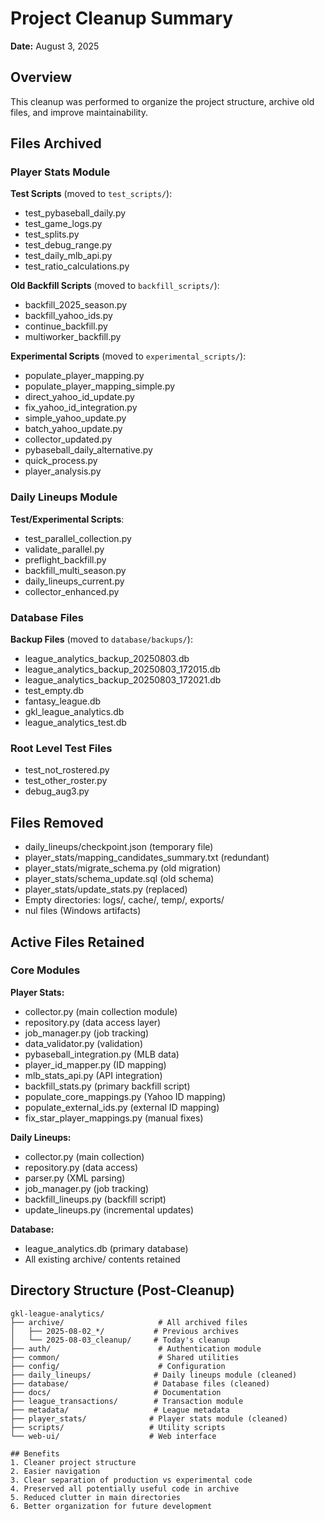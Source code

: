 # Project Cleanup Summary
**Date:** August 3, 2025

## Overview
This cleanup was performed to organize the project structure, archive old files, and improve maintainability.

## Files Archived

### Player Stats Module
**Test Scripts** (moved to `test_scripts/`):
- test_pybaseball_daily.py
- test_game_logs.py
- test_splits.py
- test_debug_range.py
- test_daily_mlb_api.py
- test_ratio_calculations.py

**Old Backfill Scripts** (moved to `backfill_scripts/`):
- backfill_2025_season.py
- backfill_yahoo_ids.py
- continue_backfill.py
- multiworker_backfill.py

**Experimental Scripts** (moved to `experimental_scripts/`):
- populate_player_mapping.py
- populate_player_mapping_simple.py
- direct_yahoo_id_update.py
- fix_yahoo_id_integration.py
- simple_yahoo_update.py
- batch_yahoo_update.py
- collector_updated.py
- pybaseball_daily_alternative.py
- quick_process.py
- player_analysis.py

### Daily Lineups Module
**Test/Experimental Scripts**:
- test_parallel_collection.py
- validate_parallel.py
- preflight_backfill.py
- backfill_multi_season.py
- daily_lineups_current.py
- collector_enhanced.py

### Database Files
**Backup Files** (moved to `database/backups/`):
- league_analytics_backup_20250803.db
- league_analytics_backup_20250803_172015.db
- league_analytics_backup_20250803_172021.db
- test_empty.db
- fantasy_league.db
- gkl_league_analytics.db
- league_analytics_test.db

### Root Level Test Files
- test_not_rostered.py
- test_other_roster.py
- debug_aug3.py

## Files Removed
- daily_lineups/checkpoint.json (temporary file)
- player_stats/mapping_candidates_summary.txt (redundant)
- player_stats/migrate_schema.py (old migration)
- player_stats/schema_update.sql (old schema)
- player_stats/update_stats.py (replaced)
- Empty directories: logs/, cache/, temp/, exports/
- nul files (Windows artifacts)

## Active Files Retained

### Core Modules
**Player Stats:**
- collector.py (main collection module)
- repository.py (data access layer)
- job_manager.py (job tracking)
- data_validator.py (validation)
- pybaseball_integration.py (MLB data)
- player_id_mapper.py (ID mapping)
- mlb_stats_api.py (API integration)
- backfill_stats.py (primary backfill script)
- populate_core_mappings.py (Yahoo ID mapping)
- populate_external_ids.py (external ID mapping)
- fix_star_player_mappings.py (manual fixes)

**Daily Lineups:**
- collector.py (main collection)
- repository.py (data access)
- parser.py (XML parsing)
- job_manager.py (job tracking)
- backfill_lineups.py (backfill script)
- update_lineups.py (incremental updates)

**Database:**
- league_analytics.db (primary database)
- All existing archive/ contents retained

## Directory Structure (Post-Cleanup)
```
gkl-league-analytics/
├── archive/                     # All archived files
│   ├── 2025-08-02_*/           # Previous archives
│   └── 2025-08-03_cleanup/     # Today's cleanup
├── auth/                        # Authentication module
├── common/                      # Shared utilities
├── config/                      # Configuration
├── daily_lineups/              # Daily lineups module (cleaned)
├── database/                   # Database files (cleaned)
├── docs/                       # Documentation
├── league_transactions/        # Transaction module
├── metadata/                   # League metadata
├── player_stats/              # Player stats module (cleaned)
├── scripts/                   # Utility scripts
└── web-ui/                    # Web interface

## Benefits
1. Cleaner project structure
2. Easier navigation
3. Clear separation of production vs experimental code
4. Preserved all potentially useful code in archive
5. Reduced clutter in main directories
6. Better organization for future development